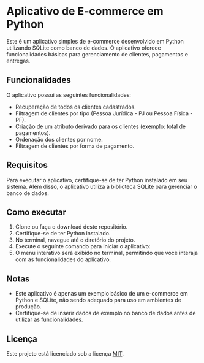 # Aplicativo de E-commerce em Python

Este é um aplicativo simples de e-commerce desenvolvido em Python utilizando SQLite como banco de dados. O aplicativo oferece funcionalidades básicas para gerenciamento de clientes, pagamentos e entregas.

## Funcionalidades

O aplicativo possui as seguintes funcionalidades:

- Recuperação de todos os clientes cadastrados.
- Filtragem de clientes por tipo (Pessoa Jurídica - PJ ou Pessoa Física - PF).
- Criação de um atributo derivado para os clientes (exemplo: total de pagamentos).
- Ordenação dos clientes por nome.
- Filtragem de clientes por forma de pagamento.

## Requisitos

Para executar o aplicativo, certifique-se de ter Python instalado em seu sistema. Além disso, o aplicativo utiliza a biblioteca SQLite para gerenciar o banco de dados.

## Como executar

1. Clone ou faça o download deste repositório.
2. Certifique-se de ter Python instalado.
3. No terminal, navegue até o diretório do projeto.
4. Execute o seguinte comando para iniciar o aplicativo:
5. O menu interativo será exibido no terminal, permitindo que você interaja com as funcionalidades do aplicativo.

## Notas

- Este aplicativo é apenas um exemplo básico de um e-commerce em Python e SQLite, não sendo adequado para uso em ambientes de produção.
- Certifique-se de inserir dados de exemplo no banco de dados antes de utilizar as funcionalidades.

## Licença

Este projeto está licenciado sob a licença [MIT](LICENSE).
